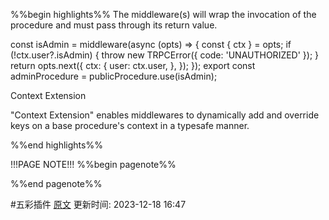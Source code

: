 %%begin highlights%%
The middleware(s) will wrap the invocation of the procedure and must pass through its return value.

const isAdmin = middleware(async (opts) => {
const { ctx } = opts;
if (!ctx.user?.isAdmin) {
throw new TRPCError({ code: 'UNAUTHORIZED' });
}
return opts.next({
ctx: {
user: ctx.user,
},
});
});
export const adminProcedure = publicProcedure.use(isAdmin);

Context Extension​

"Context Extension" enables middlewares to dynamically add and override keys on a base procedure's context in a typesafe manner.

%%end highlights%%

!!!PAGE NOTE!!!
%%begin pagenote%%

%%end pagenote%%

 #五彩插件 [原文](https://trpc.io/docs/server/middlewares)
更新时间: 2023-12-18 16:47